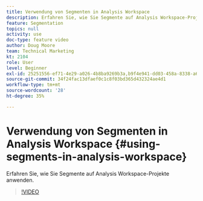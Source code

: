 ```yaml
---
title: Verwendung von Segmenten in Analysis Workspace
description: Erfahren Sie, wie Sie Segmente auf Analysis Workspace-Projekte anwenden.
feature: Segmentation
topics: null
activity: use
doc-type: feature video
author: Doug Moore
team: Technical Marketing
kt: 2104
role: User
level: Beginner
exl-id: 25251556-ef71-4e29-a026-4b8ba9269b3a,b9f4e941-dd03-458a-8338-a6a19244e588
source-git-commit: 34f24fac13dfaef0c1c8f03bd365d432324ae4d1
workflow-type: tm+mt
source-wordcount: '28'
ht-degree: 35%

---
```


# Verwendung von Segmenten in Analysis Workspace {#using-segments-in-analysis-workspace}

Erfahren Sie, wie Sie Segmente auf Analysis Workspace-Projekte anwenden.

>[!VIDEO](https://video.tv.adobe.com/v/23977/?quality=12)
